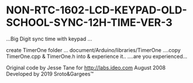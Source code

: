 # NON-RTC-1602-LCD-KEYPAD-OLD-SCHOOL-SYNC-12H-TIME-VER-3
...Big Digit sync time with keypad ...

create TimerOne folder ...  document/Arduino/libraries/TimerOne
....copy TimerOne.cpp & TimerOne.h into & experience it..
....are you experienced...

Original code by Jesse Tane for http://labs.ideo.com August 2008
Developed by 2019 Sroto&Gargees™
